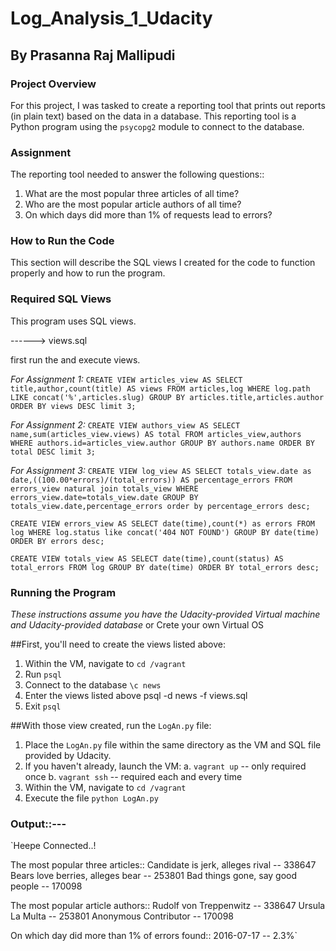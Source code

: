# Log_Analysis_1_Udacity

## By Prasanna Raj Mallipudi

### Project Overview

For this project, I was tasked to create a reporting tool that prints out reports (in plain text) based on the data in a database.
This reporting tool is a Python program using the `psycopg2` module to connect to the database.

### Assignment

The reporting tool needed to answer the following questions::
1. What are the most popular three articles of all time?
2. Who are the most popular article authors of all time?
3. On which days did more than 1% of requests lead to errors?

### How to Run the Code
This section will describe the SQL views I created for the code to function properly and how to run the program.

### Required SQL Views
This program uses SQL views.

------> views.sql

first run the and execute views.

*For Assignment 1:*
`CREATE VIEW articles_view AS SELECT title,author,count(title) AS views
FROM articles,log WHERE log.path LIKE concat('%',articles.slug) GROUP BY articles.title,articles.author ORDER BY views DESC limit 3;`

*For Assignment 2:*
`CREATE VIEW authors_view AS SELECT name,sum(articles_view.views) AS total
FROM articles_view,authors WHERE authors.id=articles_view.author
GROUP BY authors.name ORDER BY total DESC limit 3;`

*For Assignment 3:*
`CREATE VIEW log_view AS SELECT totals_view.date as date,((100.00*errors)/(total_errors)) AS percentage_errors FROM errors_view natural join totals_view
WHERE errors_view.date=totals_view.date GROUP BY totals_view.date,percentage_errors order by percentage_errors desc;`

`CREATE VIEW errors_view AS SELECT date(time),count(*) as errors FROM log WHERE log.status like concat('404 NOT FOUND') GROUP BY date(time) ORDER BY errors desc;`

`CREATE VIEW totals_view AS SELECT date(time),count(status) AS total_errors FROM log GROUP BY date(time) ORDER BY total_errors desc;`

### Running the Program

*These instructions assume you have the Udacity-provided Virtual machine and Udacity-provided database*
or
Crete your own Virtual OS

##First, you'll need to create the views listed above:
1. Within the VM, navigate to `cd /vagrant`
2. Run `psql`
3. Connect to the database `\c news`
4. Enter the views listed above
   psql -d news -f views.sql
5. Exit `psql`

##With those view created, run the `LogAn.py` file:
1. Place the `LogAn.py` file within the same directory as the VM and SQL file provided by Udacity.
2. If you haven't already, launch the VM:
	a. `vagrant up` -- only required once
	b. `vagrant ssh` -- required each and every time
3. Within the VM, navigate to `cd /vagrant`
4. Execute the file `python LogAn.py`

### Output::---

`Heepe Connected..!

The most popular three articles::
Candidate is jerk, alleges rival -- 338647
Bears love berries, alleges bear -- 253801
Bad things gone, say good people -- 170098

The most popular article authors::
Rudolf von Treppenwitz -- 338647
Ursula La Multa -- 253801
Anonymous Contributor -- 170098

On which day did more than 1%  of errors found::
2016-07-17 -- 2.3%`
